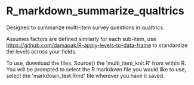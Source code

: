 # R_markdown_summarize_qualtrics
Designed to summarize multi-item survey questions in qualtrics. 

Assumes factors are defined similarly for each sub-item, use https://github.com/damapak/R-apply-levels-to-data-frame to standardize the levels across your fields.

To use, download the files.  Source() the 'multi_item_knit.R' from within R.  You will be prompted to select the R markdown file you would like to use, select the 'markdown_test.Rmd' file wherever you have it saved.
